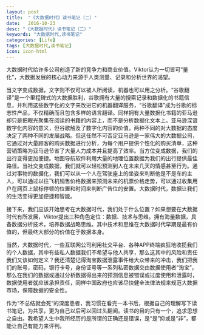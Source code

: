 ```yaml
---
layout: post
title:  "《大数据时代》读书笔记（二）"
date:   2016-10-23
desc: "《大数据时代》读书笔记（二）"
keywords: "大数据时代,读书笔记"
categories: [Life]
tags: [大数据时代,读书笔记]
icon: icon-html
---
```


大数据时代给许多公司创造了新的竞争力和商业价值。Viktor认为一切皆可“量化”，大数据发展的核心动力来源于人类测量、记录和分析世界的渴望。

当文字变成数据，文字则不仅可以被人所阅读，机器也可以用之分析。“谷歌翻译”是一个里程碑式的大数据胜利，谷歌拥有大量的搜索记录和数据化的书籍信息，并利用这些数字化的文字来改进它的机器翻译服务，“谷歌翻译”成为谷歌的标志性产品，不仅精确而且包含多样的语言翻译。同样拥有大量数据化书籍的亚马逊却只是把眼光聚集在阅读的书籍的内容上，而不是分析数据化文本上。亚马逊深谙数字化内容的意义，但谷歌触及了数字化内容的价值，两种不同的对大数据的态度决定了两种不同的发展战略。但这任然不可否定亚马逊是一家伟大的大数据公司，它通过对大量顾客的购买数据进行分析，为每个用户提供个性化的购买清单，这种营销策略为亚马逊节省了大量人力成本并且提高了效率。当方位变成数据，我们的出行变得更加便捷。地图导航软件利用大量的地理位置数据为我们的出行提供最佳路径。当社交变成数据，我们就可以轻松预测到人在未来几天的情感甚至行为。通过对事物的数据化，我们可以从一个人在驾驶座上的坐姿来判断他是不是车的主人，可以通过以往飞机销售价格数据来预测未来的机票价格走势，可以通过收集用户在网页上鼠标停顿的位置和时间来判断广告位的安置。大数据时代，数据让我们的生活变得更加便捷和智能。

接下来，我们应该开始思考在大数据时代，我们处于什么位置？如果想要在大数据时代有所发展，Viktor提出三种角色定位：数据、技术与思维。拥有海量数据，具备数据分析技术，培养数据战略思维。其中技术和思维在大数据时代早期是最有价值的，但最终大部分的价值在于数据本身。

当然，大数据时代，一些互联网公司利用社交平台、各种APP终端疯狂地收揽我们的个人数据，其中有些私人数据我们不希望与他人共享，那么这其中的风险和责任我们又该如何定义？我还清楚记得淘宝数据泄露事件给大众带来的冲击，我们把我们的账号，密码，银行卡号，身份证号等一系列私密数据交由数据使用者“淘宝”，那么在我们的数据或通过分析数据得出来的预测信息被错误或过度使用和泄露时，数据使用者就应该承担责任，同样中国政府也应该尽快健全法律法规来规范大数据市场，保障数据的安全性。

作为“不总结就会死”的深度患者，我习惯在看完一本书后，根据自己的理解写下读书笔记，为共享，更为自己以后可以回过头翻阅。读书的目的只有一个，追求思想之自由。我希望人生中我所经历的是所谓的正确还是错误，是“是”抑或是“非”，都能让自己有能力来评判。